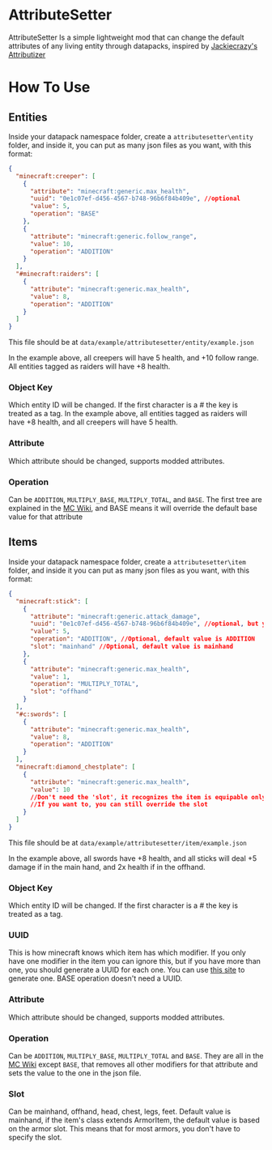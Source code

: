 # AttributeSetter

AttributeSetter Is a simple lightweight mod that can change the default attributes of any living entity through datapacks, inspired by [Jackiecrazy's Attributizer](https://github.com/Jackiecrazy/attributizer)


# How To Use

## Entities
Inside your datapack namespace folder, create a `attributesetter\entity` folder, and inside it, you can put as many json files as you want, with this format:
```json
{
  "minecraft:creeper": [
    {
      "attribute": "minecraft:generic.max_health",
      "uuid": "0e1c07ef-d456-4567-b748-96b6f84b409e", //optional
      "value": 5,
      "operation": "BASE"
    },
    {
      "attribute": "minecraft:generic.follow_range",
      "value": 10,
      "operation": "ADDITION"
    }
  ],
  "#minecraft:raiders": [
    {
      "attribute": "minecraft:generic.max_health",
      "value": 8,
      "operation": "ADDITION"
    }
  ]
}
```
This file should be at `data/example/attributesetter/entity/example.json`

In the example above, all creepers will have 5 health, and +10 follow range. All entities tagged as raiders will have +8 health.
### Object Key
Which entity ID will be changed. If the first character is a # the key is treated as a tag. In the example above, all entities tagged as raiders will have +8 health, and all creepers will have 5 health.

### Attribute
Which attribute should be changed, supports modded attributes.

### Operation
Can be `ADDITION`, `MULTIPLY_BASE`, `MULTIPLY_TOTAL`, and `BASE`. The first tree are explained in the [MC Wiki](https://minecraft.fandom.com/wiki/Attribute#Operations), and BASE means it will override the default base value for that attribute

## Items
Inside your datapack namespace folder, create a `attributesetter\item` folder, and inside it you can put as many json files as you want, with this format:

```json
{
  "minecraft:stick": [
    {
      "attribute": "minecraft:generic.attack_damage",
      "uuid": "0e1c07ef-d456-4567-b748-96b6f84b409e", //optional, but you should generate one if you are adding more than one modifier
      "value": 5,
      "operation": "ADDITION", //Optional, default value is ADDITION
      "slot": "mainhand" //Optional, default value is mainhand
    },
    {
      "attribute": "minecraft:generic.max_health",
      "value": 1,
      "operation": "MULTIPLY_TOTAL",
      "slot": "offhand"
    }
  ],
  "#c:swords": [
    {
      "attribute": "minecraft:generic.max_health",
      "value": 8,
      "operation": "ADDITION"
    }
  ],
  "minecraft:diamond_chestplate": [
    {
      "attribute": "minecraft:generic.max_health",
      "value": 10
      //Don't need the 'slot', it recognizes the item is equipable only in the chestplate slot and assigns the correct slot
      //If you want to, you can still override the slot
    }
  ]
}
```
This file should be at `data/example/attributesetter/item/example.json`

In the example above, all swords have +8 health, and all sticks will deal +5 damage if in the main hand, and 2x health if in the offhand.
### Object Key
Which entity ID will be changed. If the first character is a # the key is treated as a tag. 

### UUID
This is how minecraft knows which item has which modifier. If you only have one modifier in the item you can ignore this, but if you have more than one, you should generate a UUID for each one. You can use [this site](https://www.uuidgenerator.net/) to generate one. BASE operation doesn't need a UUID.

### Attribute
Which attribute should be changed, supports modded attributes.

### Operation
Can be `ADDITION`, `MULTIPLY_BASE`, `MULTIPLY_TOTAL` and `BASE`. They are all in the [MC Wiki](https://minecraft.fandom.com/wiki/Attribute#Operations) except `BASE`, that removes all other modifiers for that attribute and sets the value to the one in the json file.

### Slot
Can be mainhand, offhand, head, chest, legs, feet. Default value is mainhand, if the item's class extends ArmorItem, the default value is based on the armor slot. This means that for most armors, you don't have to specify the slot.